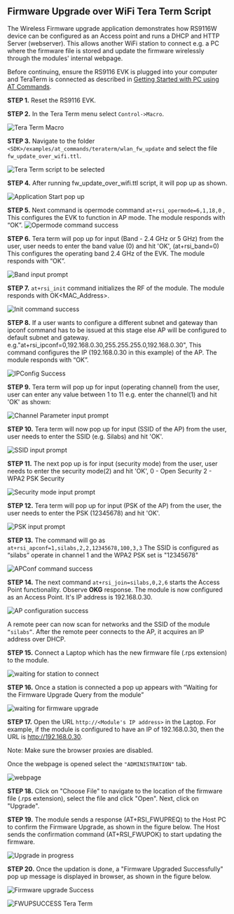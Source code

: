 ## Firmware Upgrade over WiFi Tera Term Script

The Wireless Firmware upgrade application demonstrates how RS9116W device can be configured as an Access point and runs a DHCP and HTTP Server (webserver). This allows another WiFi station to connect e.g. a PC where the firmware file is stored and update the firmware wirelessly through the modules' internal webpage.

Before continuing, ensure the RS9116 EVK is plugged into your computer and TeraTerm is connected as described in [Getting Started with PC using AT Commands](http://docs.silabs.com/rs9116-wiseconnect/2.4/wifibt-wc-getting-started-with-pc/). 

**STEP 1.** Reset the RS9116 EVK.

**STEP 2.** In the Tera Term menu select `Control->Macro`.

![Tera Term Macro](./resources/tera-term-macro.png)
	
**STEP 3.** Navigate to the folder `<SDK>/examples/at_commands/teraterm/wlan_fw_update`  and select the file `fw_update_over_wifi.ttl`.

![Tera Term script to be selected](./resources/tera-term-scripts-fw-update.png)

**STEP 4.** After running fw_update_over_wifi.ttl script, it will pop up as shown.

![Application Start pop up](./resources/starting-popup-message.png)

**STEP 5.** Next command is opermode command `at+rsi_opermode=6,1,18,0` , This configures the EVK to function in AP mode. The module responds with “OK”.
![Opermode command success](./resources/opermode-success.png)
 	
**STEP 6.** Tera term will pop up for input (Band - 2.4 GHz or 5 GHz) from the user, user needs to enter the band value (0) and hit 'OK', (at+rsi_band=0) This configures the operating band 2.4 GHz of the EVK. The module responds with “OK”.

![Band input prompt](./resources/band.png)

**STEP 7.**  `at+rsi_init` command initializes the RF of the module. The module responds with OK<MAC_Address>.

![Init command success](./resources/init-success.png)


**STEP 8.** If a user wants to configure a different subnet and gateway than ipconf command has to be issued at this stage else AP will be configured to default subnet and gateway. e.g."at+rsi_ipconf=0,192.168.0.30,255.255.255.0,192.168.0.30", This command configures the IP (192.168.0.30 in this example) of the AP. The module responds with “OK”.

![IPConfig Success](./resources/ipconfig-successful.png)


**STEP 9.**  Tera term will pop up for input (operating channel) from the user, user can enter any value between 1 to 11 e.g. enter the channel(1) and hit 'OK' as shown:

![Channel Parameter input prompt](./resources/channel-configuration.png)


**STEP 10.** Tera term will now pop up for input (SSID of the AP) from the user, user needs to enter the SSID (e.g. Silabs) and hit 'OK'.

![SSID input prompt](./resources/ssid-setting.png)


**STEP 11.** The next pop up is for input (security mode) from the user, user needs to enter the security mode(2) and hit 'OK',
0 - Open Security
2 - WPA2 PSK Security

![Security mode input prompt](./resources/security-mode-selection.png)


**STEP 12.** Tera term will pop up for input (PSK of the AP) from the user, the user needs to enter the PSK (12345678) and hit 'OK'.

![PSK input prompt](./resources/password-setting.png)



**STEP 13.** The command will go as `at+rsi_apconf=1,silabs,2,2,12345678,100,3,3`
The SSID is configured as “silabs” operate in channel 1 and the WPA2 PSK set is "12345678"

![APConf command success](./resources/apconf-success.png)



**STEP 14.** The next command  `at+rsi_join=silabs,0,2,6` starts the Access Point functionality. Observe **OKG** response. The module is now configured as an Access Point. It's IP address is 192.168.0.30.



![AP configuration success](./resources/ap-configured-successfully.png)


A remote peer can now scan for networks and the SSID of the module `“silabs”`. After the remote peer connects to the AP, it acquires an IP address over DHCP.

**STEP 15.**  Connect a Laptop which has the new firmware file (.rps extension) to the module.

![waiting for station to connect](./resources/waiting-for-station-connection.png)

 
**STEP 16.**  Once a station is connected a pop up appears with “Waiting for the Firmware Upgrade Query from the module”

![waiting for firmware upgrade](./resources/waiting-from-module.png)


**STEP 17.**  Open the URL `http://<Module's IP address>` in the Laptop. For example, if the module is configured to have an IP of 192.168.0.30, then the URL is http://192.168.0.30. 

Note: Make sure the browser proxies are disabled. 

Once the webpage is opened select the `"ADMINISTRATION"` tab.

![webpage](./resources/webpage.png)


**STEP 18.**  Click on "Choose File" to navigate to the location of the firmware file (.rps extension), select the file and click "Open".  Next, click on "Upgrade".

**STEP 19.**  The module sends a response (AT+RSI_FWUPREQ) to the Host PC to confirm the Firmware Upgrade, as shown in the figure below. The Host sends the confirmation command (AT+RSI_FWUPOK) to start updating the firmware. 

![Upgrade in progress](./resources/upgrade-inprogress.png)


**STEP 20.**  Once the updation is done, a "Firmware Upgraded Successfully" pop up message is displayed in browser, as shown in the figure below. 

![Firmware upgrade Success](./resources/firmware-upgraded-successfully.png)

![FWUPSUCCESS Tera Term](./resources/firmware-upgraded-success-teraterm.png)



